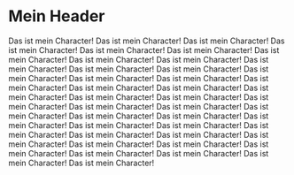 # Mein Header
Das ist mein Character!
Das ist mein Character!
Das ist mein Character!
Das ist mein Character!
Das ist mein Character!
Das ist mein Character!
Das ist mein Character!
Das ist mein Character!
Das ist mein Character!
Das ist mein Character!
Das ist mein Character!
Das ist mein Character!
Das ist mein Character!
Das ist mein Character!
Das ist mein Character!
Das ist mein Character!
Das ist mein Character!
Das ist mein Character!
Das ist mein Character!
Das ist mein Character!
Das ist mein Character!
Das ist mein Character!
Das ist mein Character!
Das ist mein Character!
Das ist mein Character!
Das ist mein Character!
Das ist mein Character!
Das ist mein Character!
Das ist mein Character!
Das ist mein Character!
Das ist mein Character!
Das ist mein Character!
Das ist mein Character!
Das ist mein Character!
Das ist mein Character!
Das ist mein Character!
Das ist mein Character!
Das ist mein Character!
Das ist mein Character!
Das ist mein Character!
Das ist mein Character!
